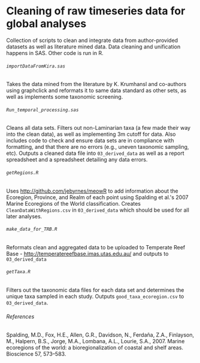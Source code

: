 # Cleaning of raw timeseries data for global analyses

Collection of scripts to clean and integrate data from author-provided datasets as well as literature mined data. Data cleaning and unification happens in SAS. Other code is run in R.

###### `importDataFromKira.sas`
Takes the data mined from the literature by K. Krumhansl and co-authors using graphclick and reformats it to same data standard as other sets, as well as implements some taxonomic screening.

###### `Run_temporal_processing.sas`

Cleans all data sets. Filters out non-Laminarian taxa (a few made their way into the clean data), as well as implementing 3m cutoff for data. Also includes code to check and ensure data sets are in compliance with formatting, and that there are no errors (e.g., uneven taxonomic sampling, etc). Outputs a cleaned data file into `03_derived_data` as well as a report spreadsheet and a spreadsheet detailing any data errors.

###### `getRegions.R`

Uses http://github.com/jebyrnes/meowR to add information about the Ecoregion, Province, and Realm of each point using Spalding et al.'s 2007 Marine Ecoregions of the World classification. Creates `CleanDataWithRegions.csv` in `03_derived_data` which should be used for all later analyses.

###### `make_data_for_TRB.R`

Reformats clean and aggregated data to be uploaded to Temperate Reef Base - http://temperatereefbase.imas.utas.edu.au/ and outputs to `03_derived_data`

###### `getTaxa.R`

Filters out the taxonomic data files for each data set and determines the unique taxa sampled in each study. Outputs `good_taxa_ecoregion.csv` to
`03_derived_data`.

###### References
Spalding, M.D., Fox, H.E., Allen, G.R., Davidson, N., Ferdaña, Z.A., Finlayson, M., Halpern, B.S., Jorge, M.A., Lombana, A.L., Lourie, S.A., 2007. Marine ecoregions of the world: a bioregionalization of coastal and shelf areas. Bioscience 57, 573–583.
